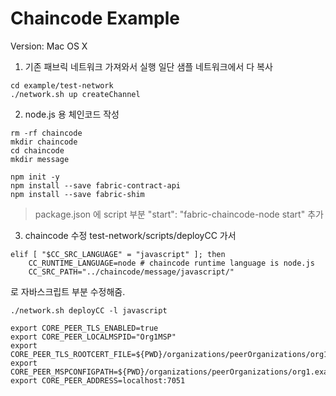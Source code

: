 # Chaincode Example

Version: Mac OS X

1. 기존 패브릭 네트워크 가져와서 실행
일단 샘플 네트워크에서 다 복사
```shell script
cd example/test-network
./network.sh up createChannel
```

2. node.js 용 체인코드 작성
```shell script
rm -rf chaincode
mkdir chaincode
cd chaincode
mkdir message

npm init -y
npm install --save fabric-contract-api
npm install --save fabric-shim
```

> package.json 에 script 부분 "start": "fabric-chaincode-node start" 추가

3. chaincode 수정
test-network/scripts/deployCC 가서

```shell script
elif [ "$CC_SRC_LANGUAGE" = "javascript" ]; then
	CC_RUNTIME_LANGUAGE=node # chaincode runtime language is node.js
	CC_SRC_PATH="../chaincode/message/javascript/"

```
로 자바스크립트 부분 수정해줌.

``` shell script
./network.sh deployCC -l javascript

export CORE_PEER_TLS_ENABLED=true
export CORE_PEER_LOCALMSPID="Org1MSP"
export CORE_PEER_TLS_ROOTCERT_FILE=${PWD}/organizations/peerOrganizations/org1.example.com/peers/peer0.org1.example.com/tls/ca.crt
export CORE_PEER_MSPCONFIGPATH=${PWD}/organizations/peerOrganizations/org1.example.com/users/Admin@org1.example.com/msp
export CORE_PEER_ADDRESS=localhost:7051
```

